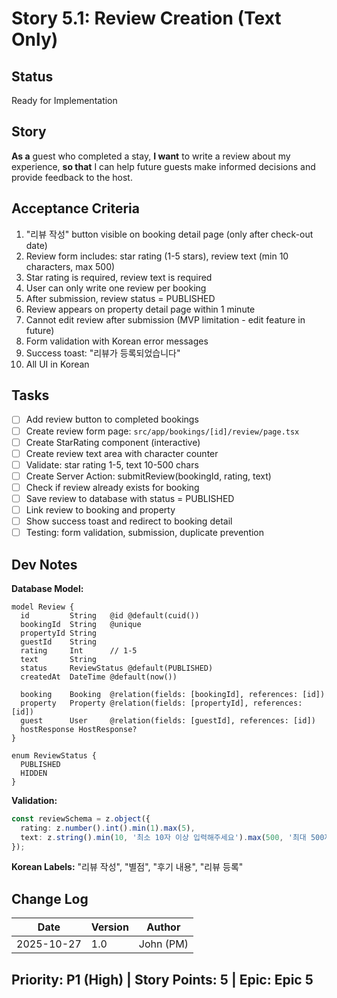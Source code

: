 # Story 5.1: Review Creation (Text Only)

## Status
Ready for Implementation

## Story
**As a** guest who completed a stay,
**I want** to write a review about my experience,
**so that** I can help future guests make informed decisions and provide feedback to the host.

## Acceptance Criteria
1. "리뷰 작성" button visible on booking detail page (only after check-out date)
2. Review form includes: star rating (1-5 stars), review text (min 10 characters, max 500)
3. Star rating is required, review text is required
4. User can only write one review per booking
5. After submission, review status = PUBLISHED
6. Review appears on property detail page within 1 minute
7. Cannot edit review after submission (MVP limitation - edit feature in future)
8. Form validation with Korean error messages
9. Success toast: "리뷰가 등록되었습니다"
10. All UI in Korean

## Tasks
- [ ] Add review button to completed bookings
- [ ] Create review form page: `src/app/bookings/[id]/review/page.tsx`
- [ ] Create StarRating component (interactive)
- [ ] Create review text area with character counter
- [ ] Validate: star rating 1-5, text 10-500 chars
- [ ] Create Server Action: submitReview(bookingId, rating, text)
- [ ] Check if review already exists for booking
- [ ] Save review to database with status = PUBLISHED
- [ ] Link review to booking and property
- [ ] Show success toast and redirect to booking detail
- [ ] Testing: form validation, submission, duplicate prevention

## Dev Notes
**Database Model:**
```prisma
model Review {
  id         String   @id @default(cuid())
  bookingId  String   @unique
  propertyId String
  guestId    String
  rating     Int      // 1-5
  text       String
  status     ReviewStatus @default(PUBLISHED)
  createdAt  DateTime @default(now())

  booking    Booking  @relation(fields: [bookingId], references: [id])
  property   Property @relation(fields: [propertyId], references: [id])
  guest      User     @relation(fields: [guestId], references: [id])
  hostResponse HostResponse?
}

enum ReviewStatus {
  PUBLISHED
  HIDDEN
}
```

**Validation:**
```typescript
const reviewSchema = z.object({
  rating: z.number().int().min(1).max(5),
  text: z.string().min(10, '최소 10자 이상 입력해주세요').max(500, '최대 500자까지 입력 가능합니다')
});
```

**Korean Labels:** "리뷰 작성", "별점", "후기 내용", "리뷰 등록"

## Change Log
| Date | Version | Author |
|------|---------|--------|
| 2025-10-27 | 1.0 | John (PM) |

## Priority: P1 (High) | Story Points: 5 | Epic: Epic 5
